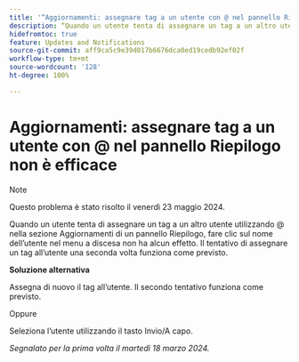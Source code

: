 ```yaml
---
title: '“Aggiornamenti: assegnare tag a un utente con @ nel pannello Riepilogo non è efficace”'
description: “Quando un utente tenta di assegnare un tag a un altro utente utilizzando @ nella sezione Aggiornamenti di un pannello Riepilogo, fare clic sul nome dell’utente nel menu a discesa non ha alcun effetto. Il tentativo di assegnare un secondo tag all’utente funziona come previsto.”
hidefromtoc: true
feature: Updates and Notifications
source-git-commit: aff9ca5c9e39d017b6676dca0ed19cedb92ef02f
workflow-type: tm+mt
source-wordcount: '128'
ht-degree: 100%

---
```



# Aggiornamenti: assegnare tag a un utente con @ nel pannello Riepilogo non è efficace

>[!NOTE]
>
>Questo problema è stato risolto il venerdì 23 maggio 2024.

Quando un utente tenta di assegnare un tag a un altro utente utilizzando @ nella sezione Aggiornamenti di un pannello Riepilogo, fare clic sul nome dell’utente nel menu a discesa non ha alcun effetto. Il tentativo di assegnare un tag all’utente una seconda volta funziona come previsto.

**Soluzione alternativa**

Assegna di nuovo il tag all’utente. Il secondo tentativo funziona come previsto.

Oppure

Seleziona l’utente utilizzando il tasto Invio/A capo.

_Segnalato per la prima volta il martedì 18 marzo 2024._


